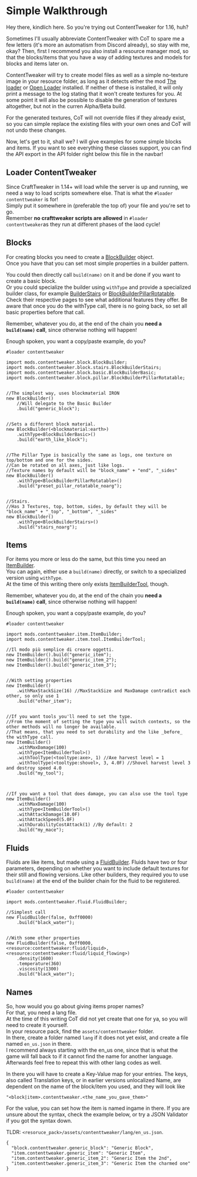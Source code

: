 # Simple Walkthrough

Hey there, kindlich here. So you're trying out ContentTweaker for 1.16, huh?

Sometimes I'll usually abbreviate ContentTweaker with CoT to spare me a few letters (it's more an automatism from Discord already), so stay with me, okay? Then, first I recommend you also install a resource manager mod, so that the blocks/items that you have a way of adding textures and models for blocks and items later on.

ContentTweaker will try to create model files as well as a simple no-texture image in your resource folder, as long as it detects either the mod [The loader](https://www.curseforge.com/minecraft/mc-mods/the-loader) or [Open Loader](https://www.curseforge.com/minecraft/mc-mods/open-loader) installed. If neither of these is installed, it will only print a message to the log stating that it won't create textures for you. At some point it will also be possible to disable the generation of textures altogether, but not in the curren Alpha/Beta build.

For the generated textures, CoT will not override files if they already exist, so you can simple replace the existing files with your own ones and CoT will not undo these changes.


Now, let's get to it, shall we? I will give examples for some simple blocks and items. If you want to see everything these classes support, you can find the API export in the API folder right below this file in the navbar!

## Loader ContentTweaker
Since CraftTweaker in 1.14+ will load while the server is up and running, we need a way to load scripts somewhere else. That is what the `#loader contenttweaker` is for!  
Simply put it somewhere in (preferable the top of) your file and you're set to go.  
Remember **no crafttweaker scripts are allowed** in `#loader contenttweaker`as they run at different phases of the laod cycle!


## Blocks

For creating blocks you need to create a [BlockBuilder](/mods/contenttweaker/API/block/BlockBuilder) object.  
Once you have that you can set most simple properties in a builder pattern.

You could then directly call `build(name)` on it and be done if you want to create a basic block.  
Or you could specialize the builder using `withType` and provide a specialized builder class, for example [BuilderStairs](/mods/contenttweaker/API/block/stairs/BlockBuilderStairs) or [BlockBuilderPillarRotatable](/mods/contenttweaker/API/block/pillar/BlockBuilderPillarRotatable). Check their respective pages to see what additional features they offer. Be aware that once you do the withType call, there is no going back, so set all basic properties before that call.

Remember, whatever you do, at the end of the chain you **need a `build(name)` call**, since otherwise nothing will happen!

Enough spoken, you want a copy/paste example, do you?

```zenscript
#loader contenttweaker

import mods.contenttweaker.block.BlockBuilder;
import mods.contenttweaker.block.stairs.BlockBuilderStairs;
import mods.contenttweaker.block.basic.BlockBuilderBasic;
import mods.contenttweaker.block.pillar.BlockBuilderPillarRotatable;


//The simplest way, uses blockmaterial IRON
new BlockBuilder()
    //Will delegate to the Basic Builder
    .build("generic_block");


//Sets a different block material.
new BlockBuilder(<blockmaterial:earth>)
    .withType<BlockBuilderBasic>()
    .build("earth_like_block");


//The Pillar Type is basically the same as logs, one texture on top/bottom and one for the sides.
//Can be rotated on all axes, just like logs.
//Texture names by default will be "block_name" + "end", "_sides"
new BlockBuilder()
    .withType<BlockBuilderPillarRotatable>()
    .build("preset_pillar_rotatable_noarg");


//Stairs.
//Has 3 Textures, top, bottom, sides, by default they will be "block_name" + "_top", "_bottom", "_sides"
new BlockBuilder()
    .withType<BlockBuilderStairs>()
    .build("stairs_noarg");
```


## Items

For items you more or less do the same, but this time you need an [ItemBuilder](/mods/contenttweaker/API/item/ItemBuilder).  
You can again, either use a `build(name)` directly, or switch to a specialized version using `withType`.  
At the time of this writing there only exists [ItemBuilderTool](/mods/contenttweaker/API/item/tool/ItemBuilderTool), though.

Remember, whatever you do, at the end of the chain you **need a `build(name)` call**, since otherwise nothing will happen!

Enough spoken, you want a copy/paste example, do you?
```zenscript
#loader contenttweaker

import mods.contenttweaker.item.ItemBuilder;
import mods.contenttweaker.item.tool.ItemBuilderTool;

//Il modo più semplice di creare oggetti.
new ItemBuilder().build("generic_item");
new ItemBuilder().build("generic_item_2");
new ItemBuilder().build("generic_item_3");


//With setting properties
new ItemBuilder()
    .withMaxStackSize(16) //MaxStackSize and MaxDamage contradict each other, so only use 1
    .build("other_item");


//If you want tools you'll need to set the type.
//From the moment of setting the type you will switch contexts, so the other methods will no longer be available.
//That means, that you need to set durability and the like _before_ the withType call.
new ItemBuilder()
    .withMaxDamage(100)
    .withType<ItemBuilderTool>()
    .withToolType(<tooltype:axe>, 1) //Axe harvest level = 1
    .withToolType(<tooltype:shovel>, 3, 4.0F) //Shovel harvest level 3 and destroy speed 4.0
    .build("my_tool");



//If you want a tool that does damage, you can also use the tool type
new ItemBuilder()
    .withMaxDamage(100)
    .withType<ItemBuilderTool>()
    .withAttackDamage(10.0F)
    .withAttackSpeed(5.0F)
    .withDurabilityCostAttack(1) //By default: 2
    .build("my_mace");

```


## Fluids

Fluids are like items, but made using a [FluidBuilder](/mods/contenttweaker/API/fluid/FluidBuilder). Fluids have two or four parameters, depending on whether you want to include default textures for their still and flowing versions. Like other builders, they required you to use `build(name)` at the end of the builder chain for the fluid to be registered.

```zenscript
#loader contenttweaker

import mods.contenttweaker.fluid.FluidBuilder;

//Simplest call
new FluidBuilder(false, 0xff0000)
    .build("black_water");


//With some other properties
new FluidBuilder(false, 0xff0000, <resource:contenttweaker:fluid/liquid>, <resource:contenttweaker:fluid/liquid_flowing>)
    .density(1600)
    .temperature(360)
    .viscosity(1300)
    .build("black_water");

```


## Names
So, how would you go about giving items proper names?  
For that, you need a lang file.  
At the time of this writing CoT did not yet create that one for ya, so you will need to create it yourself.  
In your resource pack, find the `assets/contenttweaker` folder.  
In there, create a folder named `lang` if it does not yet exist, and create a file named `en_us.json` in there.  
I recommend always starting with the en_us one, since that is what the game will fall back to if it cannot find the name for another language. Afterwards feel free to repeat this with other lang codes as well.

In there you will have to create a Key-Value map for your entries. The keys, also called Translation keys, or in earlier versions unlocalized Name, are dependent on the name of the block/item you used, and they will look like
```
"<block|item>.contenttweaker.<the_name_you_gave_them>"
```
For the value, you can set how the item is named ingame in there. If you are unsure about the syntax, check the example below, or try a JSON Validator if you got the syntax down.


TLDR: `<resoruce_pack>/assets/contenttweaker/lang/en_us.json`.
```
{
  "block.contenttweaker.generic_block": "Generic Block",
  "item.contenttweaker.generic_item": "Generic Item",
  "item.contenttweaker.generic_item_2": "Generic Item the 2nd",
  "item.contenttweaker.generic_item_3": "Generic Item the charmed one"
}
```
